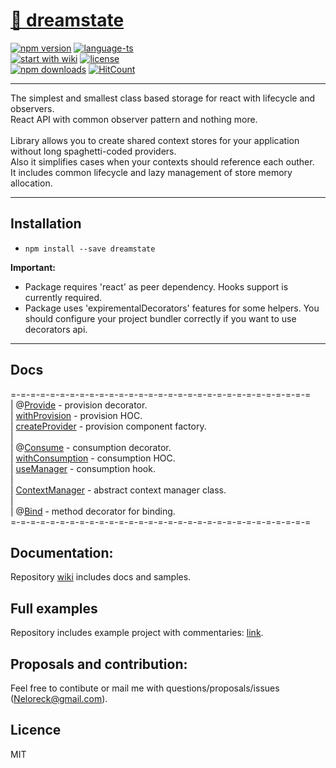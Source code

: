 # <a href='https://www.npmjs.com/package/dreamstate'> 🗻 dreamstate </a>

[![npm version](https://img.shields.io/npm/v/dreamstate.svg?style=flat-square)](https://www.npmjs.com/package/dreamstate)
[![language-ts](https://img.shields.io/badge/language-typescript%3A%20100%25-blue.svg?style=flat)](https://github.com/Neloreck/redux-cbd/search?l=typescript)<br/>
[![start with wiki](https://img.shields.io/badge/docs-wiki-blue.svg?style=flat)](https://github.com/Neloreck/dreamstate/wiki)
                      [![license](https://img.shields.io/badge/license-MIT-blue.svg?style=flat)](https://github.com/Neloreck/redux-cbd/blob/master/LICENSE)
<br/>
[![npm downloads](https://img.shields.io/npm/dt/dreamstate.svg?style=flat-square)](https://www.npmjs.com/package/dreamstate)
[![HitCount](http://hits.dwyl.com/neloreck/dreamstate.svg)](http://hits.dwyl.com/neloreck/dreamstate)

<hr/>

The simplest and smallest class based storage for react with lifecycle and observers. <br/>
React API with common observer pattern and nothing more.
<br/> <br/>
Library allows you to create shared context stores for your application without long spaghetti-coded providers. <br/>
Also it simplifies cases when your contexts should reference each outher. <br/>
It includes common lifecycle and lazy management of store memory allocation.

<hr/>

## Installation

- `npm install --save dreamstate`

<b>Important:</b>
- Package requires 'react' as peer dependency. Hooks support is currently required.
- Package uses 'expirementalDecorators' features for some helpers. You should configure your project bundler correctly if you want to use decorators api.

<hr/>

## Docs
=-=-=-=-=-=-=-=-=-=-=-=-=-=-=-=-=-=-=-=-=-=-=-=-=-=-=-=-=-=-= <br/>
| @[Provide](https://github.com/Neloreck/dreamstate/wiki/@Provide) - provision decorator. <br/>
| [withProvision](https://github.com/Neloreck/dreamstate/wiki/withProvision) - provision HOC. <br/>
| [createProvider](https://github.com/Neloreck/dreamstate/wiki/createProvider) - provision component factory. <br/>
| <br/>
| @[Consume](https://github.com/Neloreck/dreamstate/wiki/@Consume) - consumption decorator. <br/>
| [withConsumption](https://github.com/Neloreck/dreamstate/wiki/withConsumption) - consumption HOC. <br/>
| [useManager](https://github.com/Neloreck/dreamstate/wiki/useManager) - consumption hook. <br/>
| <br/>
| [ContextManager](https://github.com/Neloreck/dreamstate/wiki/ContextManager) - abstract context manager class. <br/>
| <br/>
| @[Bind](https://github.com/Neloreck/dreamstate/wiki/@Bind) - method decorator for binding. <br/>
=-=-=-=-=-=-=-=-=-=-=-=-=-=-=-=-=-=-=-=-=-=-=-=-=-=-=-=-=-=-= <br/>

## Documentation:

Repository [wiki](https://github.com/Neloreck/dreamstate/wiki) includes docs and samples. <br/>

## Full examples

Repository includes example project with commentaries: <a href='https://github.com/Neloreck/dreamstate/tree/master/examples'>link</a>. <br/>

  ## Proposals and contribution:

  Feel free to contibute or mail me with questions/proposals/issues (Neloreck@gmail.com). <br/>

## Licence

MIT

